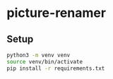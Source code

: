 # picture-renamer


## Setup
```bash
python3 -m venv venv 
source venv/bin/activate
pip install -r requirements.txt
```
